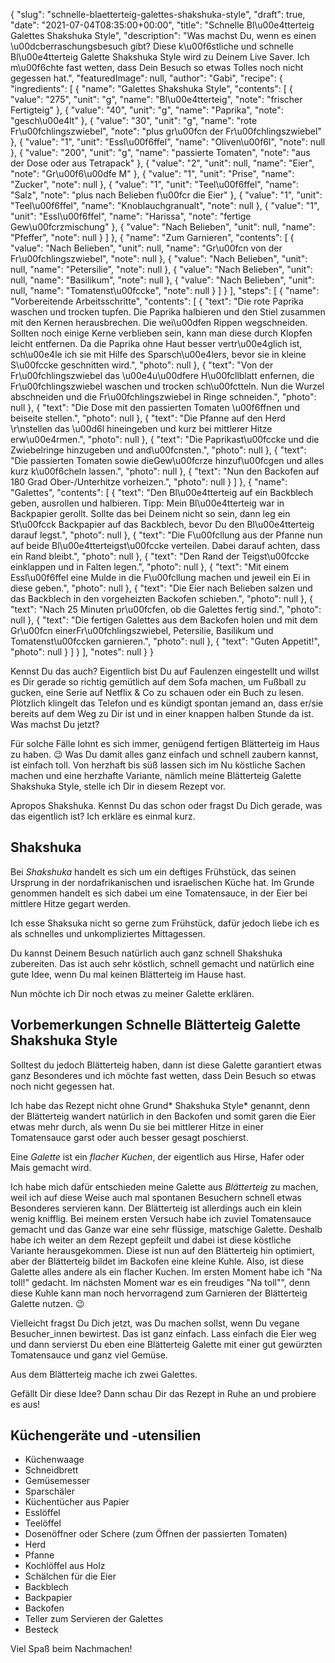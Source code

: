 {
    "slug": "schnelle-blaetterteig-galettes-shakshuka-style",
    "draft": true,
    "date": "2021-07-04T08:35:00+00:00",
    "title": "Schnelle Bl\u00e4tterteig Galettes Shakshuka Style",
    "description": "Was machst Du, wenn es einen \u00dcberraschungsbesuch gibt? Diese k\u00f6stliche und schnelle Bl\u00e4tterteig Galette Shakshuka Style wird zu Deinem Live Saver. Ich m\u00f6chte fast wetten, dass Dein Besuch so etwas Tolles noch nicht gegessen hat.",
    "featuredImage": null,
    "author": "Gabi",
    "recipe": {
        "ingredients": [
            {
                "name": "Galettes Shakshuka Style",
                "contents": [
                    {
                        "value": "275",
                        "unit": "g",
                        "name": "Bl\u00e4tterteig",
                        "note": "frischer Fertigteig"
                    },
                    {
                        "value": "40",
                        "unit": "g",
                        "name": "Paprika",
                        "note": "gesch\u00e4lt"
                    },
                    {
                        "value": "30",
                        "unit": "g",
                        "name": "rote Fr\u00fchlingszwiebel",
                        "note": "plus gr\u00fcn der Fr\u00fchlingszwiebel"
                    },
                    {
                        "value": "1",
                        "unit": "Essl\u00f6ffel",
                        "name": "Oliven\u00f6l",
                        "note": null
                    },
                    {
                        "value": "200",
                        "unit": "g",
                        "name": "passierte Tomaten",
                        "note": "aus der Dose oder aus Tetrapack"
                    },
                    {
                        "value": "2",
                        "unit": null,
                        "name": "Eier",
                        "note": "Gr\u00f6\u00dfe M"
                    },
                    {
                        "value": "1",
                        "unit": "Prise",
                        "name": "Zucker",
                        "note": null
                    },
                    {
                        "value": "1",
                        "unit": "Teel\u00f6ffel",
                        "name": "Salz",
                        "note": "plus nach Belieben f\u00fcr die Eier"
                    },
                    {
                        "value": "1",
                        "unit": "Teel\u00f6ffel",
                        "name": "Knoblauchgranualt",
                        "note": null
                    },
                    {
                        "value": "1",
                        "unit": "Essl\u00f6ffel",
                        "name": "Harissa",
                        "note": "fertige Gew\u00fcrzmischung"
                    },
                    {
                        "value": "Nach Belieben",
                        "unit": null,
                        "name": "Pfeffer",
                        "note": null
                    }
                ]
            },
            {
                "name": "Zum Garnieren",
                "contents": [
                    {
                        "value": "Nach Belieben",
                        "unit": null,
                        "name": "Gr\u00fcn von der Fr\u00fchlingszwiebel",
                        "note": null
                    },
                    {
                        "value": "Nach Belieben",
                        "unit": null,
                        "name": "Petersilie",
                        "note": null
                    },
                    {
                        "value": "Nach Belieben",
                        "unit": null,
                        "name": "Basilikum",
                        "note": null
                    },
                    {
                        "value": "Nach Belieben",
                        "unit": null,
                        "name": "Tomatenst\u00fccke",
                        "note": null
                    }
                ]
            }
        ],
        "steps": [
            {
                "name": "Vorbereitende Arbeitsschritte",
                "contents": [
                    {
                        "text": "Die rote Paprika waschen und trocken tupfen. Die Paprika halbieren und den Stiel zusammen mit den Kernen  herausbrechen. Die wei\u00dfen Rippen wegschneiden. Sollten noch einige Kerne verblieben sein, kann man diese durch Klopfen leicht entfernen. Da die Paprika ohne Haut besser vertr\u00e4glich ist, sch\u00e4le ich sie mit Hilfe des Sparsch\u00e4lers, bevor sie in kleine S\u00fccke geschnitten wird.",
                        "photo": null
                    },
                    {
                        "text": "Von der Fr\u00fchlingszwiebel das \u00e4u\u00dfere H\u00fcllblatt enfernen, die Fr\u00fchlingszwiebel waschen und trocken sch\u00fctteln. Nun die Wurzel abschneiden und die Fr\u00fchlingszwiebel in Ringe schneiden.",
                        "photo": null
                    },
                    {
                        "text": "Die Dose mit den passierten Tomaten \u00f6ffnen und beiseite stellen.",
                        "photo": null
                    },
                    {
                        "text": "Die Pfanne auf den Herd \r\nstellen das \u00d6l hineingeben und kurz bei mittlerer Hitze erw\u00e4rmen.",
                        "photo": null
                    },
                    {
                        "text": "Die Paprikast\u00fccke und die Zwiebelringe hinzugeben und and\u00fcnsten.",
                        "photo": null
                    },
                    {
                        "text": "Die passierten Tomaten sowie dieGew\u00fcrze hinzuf\u00fcgen und alles kurz k\u00f6cheln lassen.",
                        "photo": null
                    },
                    {
                        "text": "Nun den Backofen auf 180 Grad Ober-\/Unterhitze vorheizen.",
                        "photo": null
                    }
                ]
            },
            {
                "name": "Galettes",
                "contents": [
                    {
                        "text": "Den Bl\u00e4tterteig auf ein Backblech geben, ausrollen und halbieren. Tipp: Mein Bl\u00e4tterteig war in Backpapier gerollt. Sollte das bei Deinem nicht so sein, dann leg ein St\u00fcck Backpapier auf das Backblech, bevor Du den Bl\u00e4tterteig darauf legst.",
                        "photo": null
                    },
                    {
                        "text": "Die F\u00fcllung aus der Pfanne nun auf beide Bl\u00e4tterteigst\u00fccke verteilen. Dabei darauf achten, dass ein Rand bleibt.",
                        "photo": null
                    },
                    {
                        "text": "Den Rand der Teigst\u00fccke einklappen und in Falten legen.",
                        "photo": null
                    },
                    {
                        "text": "Mit einem Essl\u00f6ffel eine Mulde in die F\u00fcllung machen und jeweil ein Ei in diese geben.",
                        "photo": null
                    },
                    {
                        "text": "Die Eier nach Belieben salzen und das Backblech in den vorgeheizten Backofen schieben.",
                        "photo": null
                    },
                    {
                        "text": "Nach 25 Minuten pr\u00fcfen, ob die Galettes fertig sind.",
                        "photo": null
                    },
                    {
                        "text": "Die fertigen Galettes aus dem Backofen holen und mit dem Gr\u00fcn einerFr\u00fchlingszwiebel, Petersilie,  Basilikum und Tomatenst\u00fccken garnieren.",
                        "photo": null
                    },
                    {
                        "text": "Guten Appetit!",
                        "photo": null
                    }
                ]
            }
        ],
        "notes": null
    }
}

Kennst Du das auch? Eigentlich bist Du auf Faulenzen eingestellt und willst es Dir gerade so richtig gemütlich auf dem Sofa machen, um Fußball zu gucken,  eine Serie auf Netflix & Co zu schauen oder ein Buch zu lesen. Plötzlich klingelt das Telefon und es kündigt spontan jemand an, dass er/sie bereits auf dem Weg zu Dir ist und in einer knappen halben Stunde da ist. Was machst Du jetzt?

Für solche Fälle lohnt es sich immer, genügend fertigen Blätterteig im Haus zu haben. 😉 Was Du damit alles ganz einfach und schnell zaubern kannst, ist einfach toll. Von herzhaft bis süß lassen sich im Nu köstliche Sachen machen und eine herzhafte Variante, nämlich meine Blätterteig Galette Shakshuka Style, stelle ich Dir in diesem Rezept vor.

Apropos Shakshuka. Kennst Du das schon oder fragst Du Dich gerade, was das eigentlich ist? Ich erkläre es einmal kurz.

## Shakshuka

Bei *Shakshuka* handelt es sich um ein deftiges Frühstück, das seinen Ursprung in der nordafrikanischen und israelischen Küche hat. Im Grunde genommen handelt es sich dabei um eine Tomatensauce, in der Eier bei mittlere Hitze gegart werden.

Ich esse Shaksuka nicht so gerne zum Frühstück, dafür jedoch liebe ich es als schnelles und unkompliziertes Mittagessen.

Du kannst Deinem Besuch natürlich auch ganz schnell Shakshuka zubereiten. Das ist auch sehr köstlich, schnell gemacht und natürlich eine gute Idee, wenn Du mal keinen Blätterteig im Hause hast.

Nun möchte ich Dir noch etwas zu meiner Galette erklären.

## Vorbemerkungen Schnelle Blätterteig Galette Shakshuka Style

Solltest du jedoch Blätterteig haben, dann ist diese Galette garantiert etwas ganz Besonderes und ich möchte fast wetten, dass Dein Besuch so etwas noch nicht gegessen hat.

Ich habe das Rezept nicht ohne Grund* Shakshuka Style* genannt, denn der Blätterteig wandert natürlich in den Backofen und somit garen die Eier etwas mehr durch, als wenn Du sie bei mittlerer Hitze in einer Tomatensauce garst oder auch besser gesagt poschierst.

Eine *Galette* ist ein *flacher Kuchen*, der eigentlich aus Hirse, Hafer oder Mais gemacht wird.

Ich habe mich dafür entschieden meine Galette aus *Blätterteig* zu machen, weil ich auf diese Weise auch mal spontanen Besuchern schnell etwas Besonderes servieren kann. Der Blätterteig ist allerdings auch ein klein wenig knifflig. Bei meinem ersten Versuch habe ich zuviel Tomatensauce gemacht und das Ganze war eine sehr flüssige, matschige Galette. Deshalb habe ich weiter an dem Rezept gepfeilt und dabei ist   diese köstliche Variante herausgekommen. Diese ist nun auf den Blätterteig hin optimiert, aber der Blätterteig bildet im Backofen eine kleine Kuhle. Also, ist diese Galette alles andere als ein flacher Kuchen. Im ersten Moment habe ich "Na toll!" gedacht. Im nächsten Moment war es ein freudiges "Na toll"", denn diese Kuhle kann man noch hervorragend zum Garnieren der Blätterteig Galette nutzen. 😉

Vielleicht fragst Du Dich jetzt, was Du machen sollst, wenn Du vegane Besucher_innen bewirtest. Das ist ganz einfach. Lass einfach die Eier weg und dann  servierst Du eben eine Blätterteig Galette mit einer gut gewürzten Tomatensauce und ganz viel Gemüse.

Aus dem Blätterteig mache ich zwei Galettes.

Gefällt Dir diese Idee? Dann schau Dir das Rezept in Ruhe an und probiere es aus!

## Küchengeräte und -utensilien

- Küchenwaage
- Schneidbrett
- Gemüsemesser
- Sparschäler
- Küchentücher aus Papier
- Esslöffel
- Teelöffel
- Dosenöffner oder Schere (zum Öffnen der passierten Tomaten)
- Herd
- Pfanne
- Kochlöffel aus Holz
- Schälchen für die Eier
- Backblech
- Backpapier
- Backofen
- Teller zum Servieren der Galettes
- Besteck

Viel Spaß beim Nachmachen!